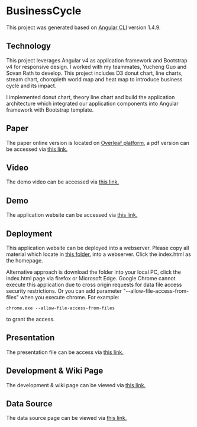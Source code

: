 # BusinessCycle

This project was generated based on [Angular CLI](https://github.com/angular/angular-cli) version 1.4.9.

## Technology

This project leverages Angular v4 as application framework and Bootstrap v4 for responsive design. I worked with my teammates, Yucheng Guo and Sovan Rath to develop. This project includes D3 donut chart, line charts, stream chart, choropleth world map and heat map to introduce business cycle and its impact.

I implemented donut chart, theory line chart and build the application architecture which integrated our application components into Angular framework with Bootstrap template.

## Paper

The paper online version is located on [Overleaf platform](https://www.overleaf.com/12431930jpndjmjrvgbh), a pdf version can be accessed via [this link.](https://github.com/Cheng-Lin-Li/InformationVisualization/blob/master/BusinessCycle/Paper/business-cycle.pdf)
## Video

The demo video can be accessed via [this link.](https://www.youtube.com/watch?v=nMmFjM_RaqQ&feature=youtu.be)

## Demo

The application website can be accessed via [this link.](http://www-scf.usc.edu/~chenglil/business_cycle/)

## Deployment

This application website can be deployed into a webserver. Please copy all material which locate in [this folder.](https://github.com/Cheng-Lin-Li/InformationVisualization/tree/master/BusinessCycle/dist) into a webserver. Click the index.html as the homepage. 

Alternative approach is download the folder into your local PC, click the index.html page via firefox or Microsoft Edge. Google Chrome cannot execute this application due to cross origin requests for data file access security restrictions. Or you can add parameter "--allow-file-access-from-files" when you execute chrome. For example: 
```text
chrome.exe --allow-file-access-from-files
```
to grant the access.

## Presentation

The presentation file can be access via [this link.](https://github.com/Cheng-Lin-Li/InformationVisualization/blob/master/BusinessCycle/Presentation/Presentation.pdf)

## Development & Wiki Page

The development & wiki page can be viewed via [this link.](https://github.com/Cheng-Lin-Li/InformationVisualization/wiki#welcome-to-the-project-i2i-wiki)

## Data Source

The data source page can be viewed via [this link.](https://github.com/Cheng-Lin-Li/InformationVisualization/wiki#data-source)


